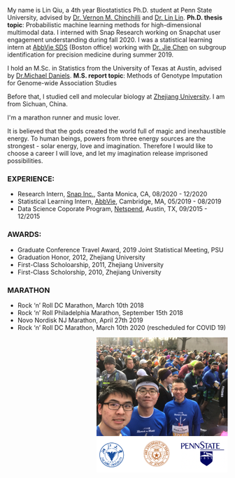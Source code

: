 

My name is Lin Qiu, a 4th year Biostatistics Ph.D. student at Penn State University, advised by [Dr. Vernon M. Chinchilli](https://en.wikipedia.org/wiki/Vernon_Chinchilli) and [Dr. Lin Lin](http://www.personal.psu.edu/lul37/). 
 **Ph.D. thesis topic**: Probabilistic machine learning methods for high-dimensional multimodal data. I interned with Snap Research working on Snapchat user engagement understanding during fall 2020. I was a statistical learning intern at [AbbVie SDS](https://en.wikipedia.org/wiki/AbbVie) (Boston office) working with [Dr. Jie Chen](https://www.linkedin.com/in/jie-cheng-97165119/) on subgroup identification for precision medicine during summer 2019.

I hold an M.Sc. in Statistics from the University of Texas at Austin, advised by 
[Dr.Michael Daniels](http://users.stat.ufl.edu/~daniels/). **M.S. report topic**: Methods of Genotype Imputation for Genome-wide Association Studies

Before that, I studied cell and molecular biology at [Zhejiang University](https://en.wikipedia.org/wiki/Zhejiang_University). I am from Sichuan, China.

I'm a marathon runner and music lover. 

It is believed that the gods created the world full of magic and inexhaustible energy. To human beings, powers from
three energy sources are the strongest - solar energy, love and imagination. Therefore I would like to choose
a career I will love, and let my imagination release imprisoned possibilities.

### EXPERIENCE:

- Research Intern, [Snap Inc.](https://www.snap.com/en-US/), Santa Monica, CA,  08/2020 - 12/2020
- Statistical Learning Intern, [AbbVie](https://www.abbvie.com/our-company.html?utm_campaign=cc_herenow_2020_rep&utm_medium=psearch&utm_source=google&utm_content=brand%20core&utm_term=abbvie), Cambridge, MA,  05/2019 - 08/2019
- Data Science Coporate Program, [Netspend](https://www.netspend.com), Austin, TX,  09/2015 - 12/2015

### AWARDS:

- Graduate Conference Travel Award, 2019 Joint Statistical Meeting, PSU
- Graduation Honor, 2012, Zhejiang University 
- First-Class Scholoarship, 2011, Zhejiang University 
- First-Class Scholorship, 2010, Zhejiang University 

### MARATHON

- Rock ‘n’ Roll DC Marathon, March 10th 2018
- Rock ‘n’ Roll Philadelphia Marathon, September 15th 2018 
- Novo Nordisk NJ Marathon, April 27th 2019 
- Rock ‘n’ Roll DC Marathon, March 10th 2020 (rescheduled for COVID 19)

<img align="right" src="/assets/img/m.jpg" alt="" width="300">

<img align="right" src="/assets/img/school.png" alt="" width="300">



